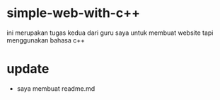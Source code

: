 # simple-web-with-c++
ini merupakan tugas kedua dari guru saya untuk membuat website tapi menggunakan bahasa c++

# update 
- saya membuat readme.md
